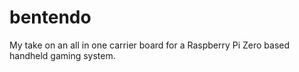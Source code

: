 # bentendo
My take on an all in one carrier board for a Raspberry Pi Zero based handheld gaming system.
